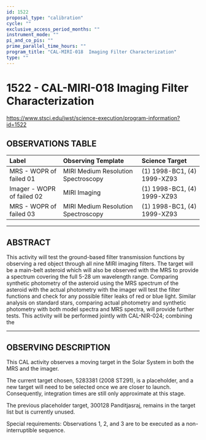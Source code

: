 ```yaml
---
id: 1522
proposal_type: "calibration"
cycle: ""
exclusive_access_period_months: ""
instrument_mode: ""
pi_and_co_pis: ""
prime_parallel_time_hours: ""
program_title: "CAL-MIRI-018  Imaging Filter Characterization"
type: ""
---
```

# 1522 - CAL-MIRI-018  Imaging Filter Characterization
https://www.stsci.edu/jwst/science-execution/program-information?id=1522
## OBSERVATIONS TABLE
| Label                      | Observing Template                     | Science Target             |
| :------------------------- | :------------------------------------- | :------------------------- |
| MRS - WOPR of failed 01    | MIRI Medium Resolution Spectroscopy    | (1) 1998-BC1, (4) 1999-XZ93 |
| Imager - WOPR of failed 02 | MIRI Imaging                           | (1) 1998-BC1, (4) 1999-XZ93 |
| MRS - WOPR of failed 03    | MIRI Medium Resolution Spectroscopy    | (1) 1998-BC1, (4) 1999-XZ93 |

---

## ABSTRACT

This activity will test the ground-based filter transmission functions by observing a red object through all nine MIRI imaging filters. The target will be a main-belt asteroid which will also be observed with the MRS to provide a spectrum covering the full 5-28 um wavelength range. Comparing synthetic photometry of the asteroid using the MRS spectrum of the asteroid with the actual photometry with the imager will test the filter functions and check for any possible filter leaks of red or blue light. Similar analysis on standard stars, comparing actual photometry and synthetic photometry with both model spectra and MRS spectra, will provide further tests. This activity will be performed jointly with CAL-NIR-024; combining the

---

## OBSERVING DESCRIPTION

This CAL activity observes a moving target in the Solar System in both the MRS and the imager.

The current target chosen, 5283381 (2008 ST291), is a placeholder, and a new target will need to be selected once we are closer to launch. Consequently, integration times are still only approximate at this stage.

The previous placeholder target, 300128 Panditjasraj, remains in the target list but is currently unused.

Special requirements: Observations 1, 2, and 3 are to be executed as a non-interruptible sequence.